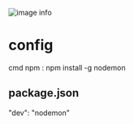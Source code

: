 ![image info](https://sethphat.com/wp-content/uploads/2020/04/063437b9ea.jpg)

# config
cmd npm : npm install -g nodemon

## package.json
"dev": "nodemon"

